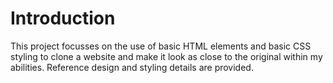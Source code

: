 # Introduction

This project focusses on the use of basic HTML elements and basic CSS styling to clone a website and make it look as close to the original within my abilities. Reference design and styling details are provided.